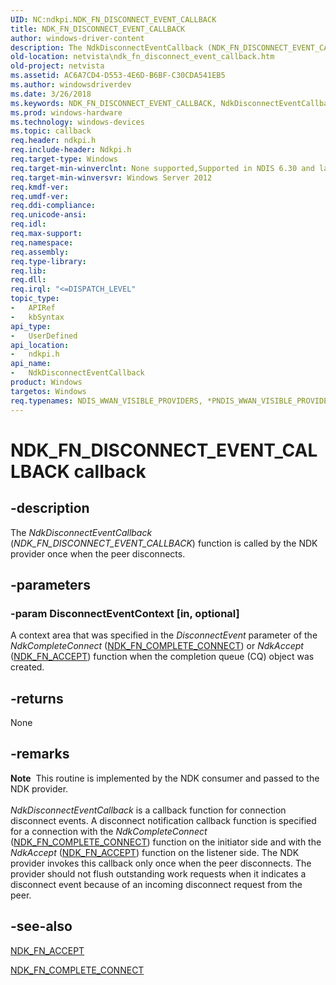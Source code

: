 ```yaml
---
UID: NC:ndkpi.NDK_FN_DISCONNECT_EVENT_CALLBACK
title: NDK_FN_DISCONNECT_EVENT_CALLBACK
author: windows-driver-content
description: The NdkDisconnectEventCallback (NDK_FN_DISCONNECT_EVENT_CALLBACK) function is called by the NDK provider once when the peer disconnects.
old-location: netvista\ndk_fn_disconnect_event_callback.htm
old-project: netvista
ms.assetid: AC6A7CD4-D553-4E6D-B6BF-C30CDA541EB5
ms.author: windowsdriverdev
ms.date: 3/26/2018
ms.keywords: NDK_FN_DISCONNECT_EVENT_CALLBACK, NdkDisconnectEventCallback, NdkDisconnectEventCallback callback function [Network Drivers Starting with Windows Vista], ndkpi/NdkDisconnectEventCallback, netvista.ndk_fn_disconnect_event_callback
ms.prod: windows-hardware
ms.technology: windows-devices
ms.topic: callback
req.header: ndkpi.h
req.include-header: Ndkpi.h
req.target-type: Windows
req.target-min-winverclnt: None supported,Supported in NDIS 6.30 and later.
req.target-min-winversvr: Windows Server 2012
req.kmdf-ver: 
req.umdf-ver: 
req.ddi-compliance: 
req.unicode-ansi: 
req.idl: 
req.max-support: 
req.namespace: 
req.assembly: 
req.type-library: 
req.lib: 
req.dll: 
req.irql: "<=DISPATCH_LEVEL"
topic_type:
-	APIRef
-	kbSyntax
api_type:
-	UserDefined
api_location:
-	ndkpi.h
api_name:
-	NdkDisconnectEventCallback
product: Windows
targetos: Windows
req.typenames: NDIS_WWAN_VISIBLE_PROVIDERS, *PNDIS_WWAN_VISIBLE_PROVIDERS
---
```


# NDK_FN_DISCONNECT_EVENT_CALLBACK callback


## -description


The <i>NdkDisconnectEventCallback</i> (<i>NDK_FN_DISCONNECT_EVENT_CALLBACK</i>) function  is called by the NDK provider once when the peer disconnects. 


## -parameters




### -param DisconnectEventContext [in, optional]

A context area that was specified in the <i>DisconnectEvent</i> parameter of the <i>NdkCompleteConnect</i> (<a href="https://msdn.microsoft.com/library/windows/hardware/hh439864">NDK_FN_COMPLETE_CONNECT</a>)  or <i>NdkAccept</i> (<a href="https://msdn.microsoft.com/library/windows/hardware/hh439857">NDK_FN_ACCEPT</a>)  function when the completion queue (CQ)  object was created.


## -returns



None




## -remarks



<div class="alert"><b>Note</b>  This routine is implemented by the NDK consumer and passed to the NDK provider.</div>
<div> </div>
<i>NdkDisconnectEventCallback</i> is a callback function for connection disconnect events.  A disconnect notification callback function is specified for a connection with the <i>NdkCompleteConnect</i> (<a href="https://msdn.microsoft.com/library/windows/hardware/hh439864">NDK_FN_COMPLETE_CONNECT</a>) function on the initiator side and with the <i>NdkAccept</i> (<a href="https://msdn.microsoft.com/library/windows/hardware/hh439857">NDK_FN_ACCEPT</a>) function on the listener side. The NDK provider invokes this callback only once when the peer disconnects. The provider should not flush outstanding work requests when it indicates a disconnect event because of an incoming disconnect request from the peer.




## -see-also




<a href="https://msdn.microsoft.com/library/windows/hardware/hh439857">NDK_FN_ACCEPT</a>



<a href="https://msdn.microsoft.com/library/windows/hardware/hh439864">NDK_FN_COMPLETE_CONNECT</a>
 

 

